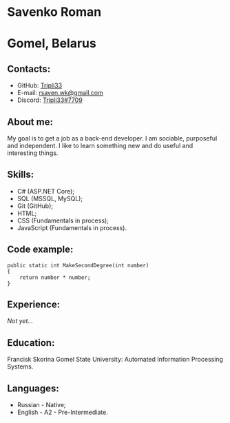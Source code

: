 # **Savenko Roman**
# **Gomel, Belarus**
## **Contacts:**
+ GitHub: [Tripli33](https://github.com/Tripli33)
+ E-mail: rsaven.wk@gmail.com
+ Discord: [Tripli33#7709]()
## **About me:**
My goal is to get a job as a back-end developer.
I am sociable, purposeful and independent.
I like to learn something new and do useful and interesting things.
## **Skills:**
+ C# (ASP.NET Core);
+ SQL (MSSQL, MySQL);
+ Git (GitHub);
+ HTML;
+ CSS (Fundamentals in process);
+ JavaScript (Fundamentals in process).
## **Code example:**
```
public static int MakeSecondDegree(int number)
{
    return number * number;
}
```
## **Experience:**
_Not yet..._
## **Education:**
Francisk Skorina Gomel State University: Automated Information Processing Systems.
## **Languages:**
+ Russian - Native;
+ English - A2 - Pre-Intermediate.